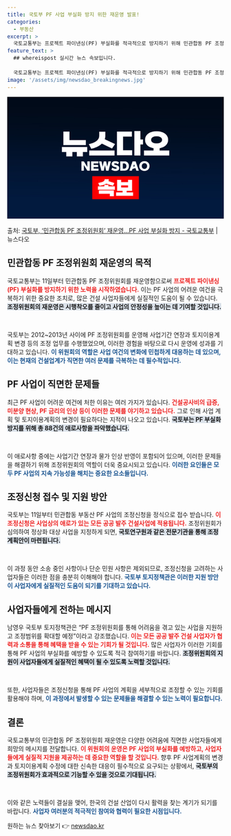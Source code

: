 ```yaml
---
title: 국토부 PF 사업 부실화 방지 위한 재운영 발표!
categories:
  - 부동산
excerpt: >
  국토교통부는 프로젝트 파이낸싱(PF) 부실화를 적극적으로 방지하기 위해 민관합동 PF 조정위원회를 재운영한다…
feature_text: >
  ## whereispost 실시간 뉴스 속보입니다.

  국토교통부는 프로젝트 파이낸싱(PF) 부실화를 적극적으로 방지하기 위해 민관합동 PF 조정위원회를 재운영한다…
image: '/assets/img/newsdao_breakingnews.jpg'
---
```


![뉴스다오 속보](/assets/img/newsdao_breakingnews.jpg)

<p>출처: <a href="https://newsdao.kr/1886" rel="dofollow">국토부, ‘민관합동 PF 조정위원회’ 재운영…PF 사업 부실화 방지 - 국토교통부</a> | 뉴스다오</p>

<h2 data-ke-size="size26">민관합동 PF 조정위원회 재운영의 목적</h2>
국토교통부는 11일부터 민관합동 PF 조정위원회를 재운영함으로써 <b><span style="color: #ee2323;">프로젝트 파이낸싱(PF) 부실화를 방지하기 위한 노력을 시작하였습니다.</span></b> 이는 PF 사업의 어려운 여건을 극복하기 위한 중요한 조치로, 많은 건설 사업자들에게 실질적인 도움이 될 수 있습니다. <b><span style="background-color: #21538527;">조정위원회의 재운영은 시행착오를 줄이고 사업의 안정성을 높이는 데 기여할 것입니다.</span></b> 

<p data-ke-size="size16">&nbsp;</p>
국토부는 2012~2013년 사이에 PF 조정위원회를 운영해 사업기간 연장과 토지이용계획 변경 등의 조정 업무를 수행했었으며, 이러한 경험을 바탕으로 다시 운영에 성과를 기대하고 있습니다. <b><span style="color: #1a5490;">이 위원회의 역할은 사업 여건의 변화에 민첩하게 대응하는 데 있으며, 이는 현재의 건설업계가 직면한 여러 문제를 극복하는 데 필수적입니다.</span></b>

<h2 data-ke-size="size26">PF 사업이 직면한 문제들</h2>
최근 PF 사업이 어려운 여건에 처한 이유는 여러 가지가 있습니다. <b><span style="color: #ee2323;">건설공사비의 급증, 미분양 현상, PF 금리의 인상 등이 이러한 문제를 야기하고 있습니다.</span></b> 그로 인해 사업 계획 및 토지이용계획의 변경이 필요하다는 지적이 나오고 있습니다. <b><span style="background-color: #21538527;">국토부는 PF 부실화 방지를 위해 총 88건의 애로사항을 파악했습니다.</span></b> 

<p data-ke-size="size16">&nbsp;</p>
이 애로사항 중에는 사업기간 연장과 물가 인상 반영이 포함되어 있으며, 이러한 문제들을 해결하기 위해 조정위원회의 역할이 더욱 중요시되고 있습니다. <b><span style="color: #1a5490;">이러한 요인들은 모두 PF 사업의 지속 가능성을 해치는 중요한 요소들입니다.</span></b>

<h2 data-ke-size="size26">조정신청 접수 및 지원 방안</h2>
국토부는 11일부터 민관합동 부동산 PF 사업의 조정신청을 정식으로 접수 받습니다. <b><span style="color: #ee2323;">이 조정신청은 사업상의 애로가 있는 모든 공공 발주 건설사업에 적용됩니다.</span></b> 조정위원회가 심의하여 정상화 대상 사업을 지정하게 되면, <b><span style="background-color: #21538527;">국토연구원과 같은 전문기관을 통해 조정계획안이 마련됩니다.</span></b> 

<p data-ke-size="size16">&nbsp;</p>
이 과정 동안 소송 중인 사항이나 단순 민원 사항은 제외되므로, 조정신청을 고려하는 사업자들은 이러한 점을 충분히 이해해야 합니다. <b><span style="color: #1a5490;">국토부 토지정책관은 이러한 지원 방안이 사업자에게 실질적인 도움이 되기를 기대하고 있습니다.</span></b>

<h2 data-ke-size="size26">사업자들에게 전하는 메시지</h2>
남영우 국토부 토지정책관은 “PF 조정위원회를 통해 어려움을 겪고 있는 사업을 지원하고 조정범위를 확대할 예정”이라고 강조했습니다. <b><span style="color: #ee2323;">이는 모든 공공 발주 건설 사업자가 협력과 소통을 통해 혜택을 받을 수 있는 기회가 될 것입니다.</span></b> 많은 사업자가 이러한 기회를 통해 PF 사업의 부실화를 예방할 수 있도록 적극 참여하기를 바랍니다. <b><span style="background-color: #21538527;">조정위원회의 지원이 사업자들에게 실질적인 혜택이 될 수 있도록 노력할 것입니다.</span></b>

<p data-ke-size="size16">&nbsp;</p>
또한, 사업자들은 조정신청을 통해 PF 사업의 계획을 세부적으로 조정할 수 있는 기회를 활용해야 하며, <b><span style="color: #1a5490;">이 과정에서 발생할 수 있는 문제들을 해결할 수 있는 노력이 필요합니다.</span></b>

<h2 data-ke-size="size26">결론</h2>
국토교통부의 민관합동 PF 조정위원회 재운영은 다양한 어려움에 직면한 사업자들에게 희망의 메시지를 전달합니다. <b><span style="color: #ee2323;">이 위원회의 운영은 PF 사업의 부실화를 예방하고, 사업자들에게 실질적 지원을 제공하는 데 중요한 역할을 할 것입니다.</span></b> 향후 PF 사업계획의 변경과 토지이용계획 수정에 대한 신속한 대응이 필수적으로 요구되는 상황에서, <b><span style="background-color: #21538527;">국토부의 조정위원회가 효과적으로 기능할 수 있을 것으로 기대됩니다.</span></b>

<p data-ke-size="size16">&nbsp;</p>
이와 같은 노력들이 결실을 맺어, 한국의 건설 산업이 다시 활력을 찾는 계기가 되기를 바랍니다. <b><span style="color: #1a5490;">사업자 여러분의 적극적인 참여와 협력이 필요한 시점입니다.</span></b> 

원하는 뉴스 찾아보기 👉 <a href="https://newsdao.kr" rel="dofollow">newsdao.kr</a>


